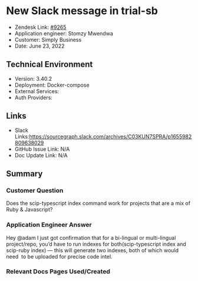 # New Slack message in trial-sb <!-- Ticket Title  Hint: include keywords to make it searchable -->

- Zendesk Link: [#9265](https://sourcegraph.zendesk.com/agent/tickets/9265)
- Application engineer: Stomzy Mwendwa
- Customer: Simply Business <!-- Redact if this contains personally identifying information -->
- Date: June 23, 2022

<!-- Data populated from integration, speak to Ben Gordon or Michael Bali if not working -->
<!-- During Internal team trial, fill missing data manually (we are waiting for all data to sync) -->

## Technical Environment
- Version: ​3.40.2
- Deployment: Docker-compose
- External Services:
- Auth Providers:


## Links
<!-- Data for application engineer manual entry -->
- Slack Links:https://sourcegraph.slack.com/archives/C03KUN7SPRA/p1655982809638029 
- GitHub Issue Link: N/A
- Doc Update Link: N/A

## Summary
### Customer Question
Does the scip-typescript index command work for projects that are a mix of Ruby & Javascript?
### Application Engineer Answer
Hey
@adam
I just got confirmation that for a bi-lingual or multi-lingual project/repo, you’d have to run indexes for both(scip-typescript index and scip-ruby index) — this will generate two indexes, both of which would need  to be uploaded for precise code intel.
### Relevant Docs Pages Used/Created
